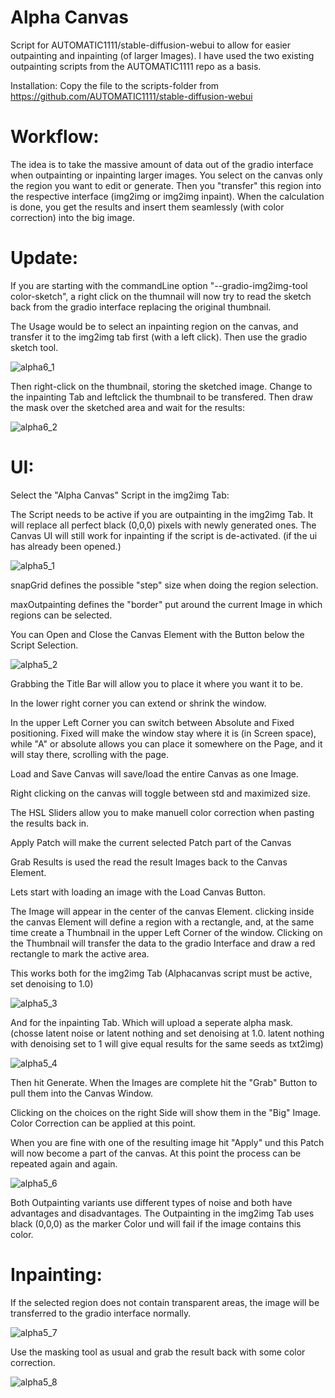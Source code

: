 Alpha Canvas
===============================
Script for AUTOMATIC1111/stable-diffusion-webui to allow for easier outpainting and inpainting (of larger Images).
I have used the two existing outpainting scripts from the AUTOMATIC1111 repo as a basis.

Installation:
Copy the file to the scripts-folder from https://github.com/AUTOMATIC1111/stable-diffusion-webui

Workflow:  
=========
The idea is to take the massive amount of data out of the gradio interface when outpainting or inpainting larger images. You select on the canvas only the region you want to edit or generate. Then you "transfer" this region into the respective interface (img2img or img2img inpaint). 
When the calculation is done, you get the results and insert them seamlessly (with color correction) into the big image.

Update:
=======
If you are starting with the commandLine option "--gradio-img2img-tool color-sketch", a right click on the thumnail will now try to read the sketch back from the gradio interface replacing the original thumbnail.

The Usage would be to select an inpainting region on the canvas, and transfer it to the img2img tab first (with a left click). Then use the gradio sketch tool.

![alpha6_1](https://user-images.githubusercontent.com/86352149/202456947-87f69a01-2397-4319-8a02-50fdcf14135a.jpg)

Then right-click on the thumbnail, storing the sketched image. Change to the inpainting Tab and leftclick the thumbnail to be transfered. Then draw the mask over the sketched area and wait for the results:

![alpha6_2](https://user-images.githubusercontent.com/86352149/202457352-9a0fcb11-bc1c-4ae9-acb3-1cfc34c29181.jpg)


UI: 
===
Select the "Alpha Canvas" Script in the img2img Tab:

The Script needs to be active if you are outpainting in the img2img Tab. It will replace all perfect black (0,0,0) pixels with newly generated ones.
The Canvas UI will still work for inpainting if the script is de-activated. (if the ui has already been opened.)

![alpha5_1](https://user-images.githubusercontent.com/86352149/202400485-a7490aa2-c24f-40ae-a45d-256a31cdd39f.jpg)

snapGrid defines the possible "step" size when doing the region selection. 

maxOutpainting defines the "border" put around the current Image in which regions can be selected.

You can Open and Close the Canvas Element with the Button below the Script Selection.

![alpha5_2](https://user-images.githubusercontent.com/86352149/202401073-e517b951-97f0-4e75-80f4-288f3e025afb.jpg)

Grabbing the Title Bar will allow you to place it where you want it to be.

In the lower right corner you can extend or shrink the window.

In the upper Left Corner you can switch between Absolute and Fixed positioning. Fixed will make the window stay where it is (in Screen space), while "A" or absolute allows you can place it somewhere on the Page, and it will stay there, scrolling with the page. 

Load and Save Canvas will save/load the entire Canvas as one Image.

Right clicking on the canvas will toggle between std and maximized size.

The HSL Sliders allow you to make manuell color correction when pasting the results back in.

Apply Patch will make the current selected Patch part of the Canvas

Grab Results is used the read the result Images back to the Canvas Element.


Lets start with loading an image with the Load Canvas Button.

The Image will appear in the center of the canvas Element. clicking inside the canvas Element will define a region with a rectangle, and, at the same time create a Thumbnail in the upper Left Corner of the window. Clicking on the Thumbnail will transfer the data to the gradio Interface and draw a red rectangle to mark the active area.

This works both for the img2img Tab (Alphacanvas script must be active, set denoising to 1.0)

![alpha5_3](https://user-images.githubusercontent.com/86352149/202404340-eb470a98-2c18-40cf-a95b-129a24daaf17.jpg)

And for the inpainting Tab. Which will upload a seperate alpha mask. (chosse latent noise or latent nothing and set denoising at 1.0. latent nothing with denoising set to 1 will give equal results for the same seeds as txt2img)

![alpha5_4](https://user-images.githubusercontent.com/86352149/202404665-c79a657b-474e-4f0f-8151-979c43d98552.jpg)

Then hit Generate. When the Images are complete hit the "Grab" Button to pull them into the Canvas Window.

Clicking on the choices on the right Side will show them in the "Big" Image. Color Correction can be applied at this point.

When you are fine with one of the resulting image hit "Apply" und this Patch will now become a part of the canvas. 
At this point the process can be repeated again and again.

![alpha5_6](https://user-images.githubusercontent.com/86352149/202404987-05c8ae08-3218-44a2-98b1-b2629460ad0a.jpg)

Both Outpainting variants use different types of noise and both have advantages and disadvantages.
The Outpainting in the img2img Tab uses black (0,0,0) as the marker Color und will fail if the image contains this color.

Inpainting:
======
If the selected region does not contain transparent areas, the image will be transferred to the gradio interface normally. 

![alpha5_7](https://user-images.githubusercontent.com/86352149/202405080-10bdc270-6684-4cb6-b76d-2be92947dce3.jpg)

Use the masking tool as usual and grab the result back with some color correction.

![alpha5_8](https://user-images.githubusercontent.com/86352149/202405301-97fe33cb-512b-4cd7-a853-ac35124c497a.jpg)




